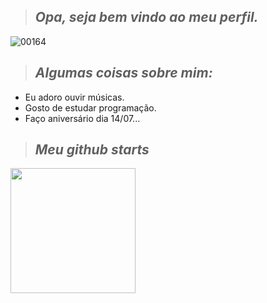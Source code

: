 > ## ***Opa, seja bem vindo ao meu perfil.***

![00164](https://user-images.githubusercontent.com/110054625/194781268-9250dbc7-88d2-4a49-8702-926b33635def.png)


> ## ***Algumas coisas sobre mim:***
 
- Eu adoro ouvir músicas.
- Gosto de estudar programação.
- Faço aniversário dia 14/07...
 
 > ## ***Meu github starts***


  <a href="https://github.com/TlkW">
  <img height="200em" src="https://github-readme-stats.vercel.app/api?username=TlkW&show_icons=true&theme=dracula&include_all_commits=true&count_private=true"/>
</div>
</div>
   
